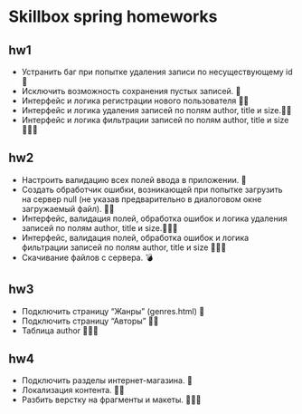 # Skillbox spring homeworks 
## hw1 
* Устранить баг при попытке удаления записи по несуществующему id 🦾
* Исключить возможность сохранения пустых записей. 🦾
* Интерфейс и логика регистрации нового пользователя 🦾🦾
* Интерфейс и логика удаления записей по полям author, title и size.🦾🦾
* Интерфейс и логика фильтрации записей по полям author, title и size 🦾🦾🦾

## hw2
* Настроить валидацию всех полей ввода в приложении. 🦾
* Создать обработчик ошибки, возникающей при попытке загрузить на сервер null (не указав предварительно в диалоговом окне загружаемый файл). 🦾🦾
* Интерфейс, валидация полей, обработка ошибок и логика удаления записей по полям author, title и size.🦾🦾🦾
* Интерфейс, валидация полей, обработка ошибок и логика фильтрации записей по полям author, title и size 🦾🦾🦾
* Скачивание файлов с сервера. 💣

## hw3
* Подключить страницу “Жанры” (genres.html) 🦾
* Подключить страницу “Авторы” 🦾🦾
* Таблица author 🦾🦾🦾

## hw4
* Подключить разделы интернет-магазина. 🦾
* Локализация контента. 🦾🦾
* Разбить верстку на фрагменты и макеты. 🦾🦾🦾
